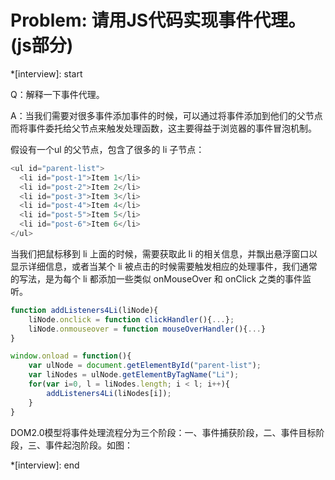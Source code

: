 # Problem: 请用JS代码实现事件代理。(js部分)

*[interview]: start

Q：解释一下事件代理。

A：当我们需要对很多事件添加事件的时候，可以通过将事件添加到他们的父节点而将事件委托给父节点来触发处理函数，这主要得益于浏览器的事件冒泡机制。

假设有一个ul 的父节点，包含了很多的 li 子节点：


```js
<ul id="parent-list">
  <li id="post-1">Item 1</li>
  <li id="post-2">Item 2</li>
  <li id="post-3">Item 3</li>
  <li id="post-4">Item 4</li>
  <li id="post-5">Item 5</li>
  <li id="post-6">Item 6</li>
</ul>
```
当我们把鼠标移到 li 上面的时候，需要获取此 li 的相关信息，并飘出悬浮窗口以显示详细信息，或者当某个 li 被点击的时候需要触发相应的处理事件，我们通常的写法，是为每个 li 都添加一些类似 onMouseOver 和 onClick 之类的事件监听。

```js
function addListeners4Li(liNode){
    liNode.onclick = function clickHandler(){...};
    liNode.onmouseover = function mouseOverHandler(){...}
}

window.onload = function(){
    var ulNode = document.getElementById("parent-list");
    var liNodes = ulNode.getElementByTagName("Li");
    for(var i=0, l = liNodes.length; i < l; i++){
        addListeners4Li(liNodes[i]);
    }   
}
```

DOM2.0模型将事件处理流程分为三个阶段：一、事件捕获阶段，二、事件目标阶段，三、事件起泡阶段。如图：




*[interview]: end
